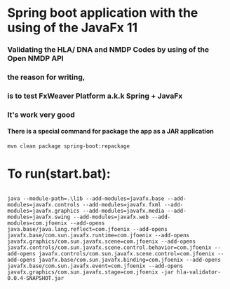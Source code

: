 # Spring boot application with the using of the JavaFx 11

### Validating the HLA/ DNA and NMDP Codes by using of the Open NMDP API

### the reason for writing,

### is to test FxWeaver Platform a.k.k Spring + JavaFx

### It's work very good

#### There is a special command for package the app as a JAR application

```shell
mvn clean package spring-boot:repackage
```

# To run(start.bat):

```shell

java --module-path=.\lib --add-modules=javafx.base --add-modules=javafx.controls --add-modules=javafx.fxml --add-modules=javafx.graphics --add-modules=javafx.media --add-modules=javafx.swing --add-modules=javafx.web --add-modules=com.jfoenix --add-opens java.base/java.lang.reflect=com.jfoenix --add-opens javafx.base/com.sun.javafx.runtime=com.jfoenix --add-opens javafx.graphics/com.sun.javafx.scene=com.jfoenix --add-opens javafx.controls/com.sun.javafx.scene.control.behavior=com.jfoenix --add-opens javafx.controls/com.sun.javafx.scene.control=com.jfoenix --add-opens javafx.base/com.sun.javafx.binding=com.jfoenix --add-opens javafx.base/com.sun.javafx.event=com.jfoenix --add-opens javafx.graphics/com.sun.javafx.stage=com.jfoenix -jar hla-validator-0.0.4-SNAPSHOT.jar

```


